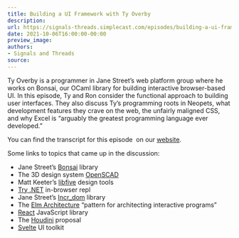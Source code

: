 ```yaml
---
title: Building a UI Framework with Ty Overby
description:
url: https://signals-threads.simplecast.com/episodes/building-a-ui-framework-with-ty-overby-1YPs6hg_
date: 2021-10-06T16:00:00-00:00
preview_image:
authors:
- Signals and Threads
source:
---
```


<p>Ty Overby is a programmer in Jane Street’s web platform group where he works on Bonsai, our OCaml library for building interactive browser-based UI. In this episode, Ty and Ron consider the functional approach to building user interfaces. They also discuss Ty’s programming roots in Neopets, what development features they crave on the web, the unfairly maligned CSS, and why Excel is “arguably the greatest programming language ever developed.”</p><p>You can find the transcript for this episode &nbsp;on our <a href="https://signalsandthreads.com/building-a-ui-framework" target="_blank">website</a>.</p><p>Some links to topics that came up in the discussion:</p><ul><li>Jane Street’s <a href="https://opensource.janestreet.com/bonsai/">Bonsai</a> library</li><li>The 3D design system <a href="https://openscad.org/">OpenSCAD</a></li><li>Matt Keeter’s <a href="https://libfive.com/">libfive</a> design tools</li><li><a href="http://try.dot.net/">Try .NET</a> in-browser repl</li><li>Jane Street’s <a href="https://opensource.janestreet.com/incr_dom/">Incr_dom</a> library</li><li>The <a href="https://guide.elm-lang.org/architecture/">Elm Architecture</a> “pattern for architecting interactive programs”</li><li><a href="https://reactjs.org/">React</a> JavaScript library</li><li>The <a href="https://houdini.glitch.me/">Houdini</a> proposal</li><li><a href="https://svelte.dev/">Svelte</a> UI toolkit</li></ul>

